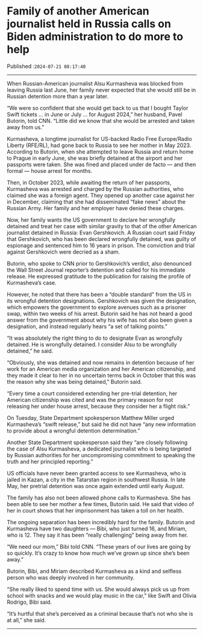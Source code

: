 # Family of another American journalist held in Russia calls on Biden administration to do more to help

Published :`2024-07-21 08:17:40`

---

When Russian-American journalist Alsu Kurmasheva was blocked from leaving Russia last June, her family never expected that she would still be in Russian detention more than a year later.

“We were so confident that she would get back to us that I bought Taylor Swift tickets … in June or July … for August 2024,” her husband, Pavel Butorin, told CNN. “Little did we know that she would be arrested and taken away from us.”

Kurmasheva, a longtime journalist for US-backed Radio Free Europe/Radio Liberty (RFE/RL), had gone back to Russia to see her mother in May 2023. According to Butorin, when she attempted to leave Russia and return home to Prague in early June, she was briefly detained at the airport and her passports were taken. She was fined and placed under de facto — and then formal — house arrest for months.

Then, in October 2023, while awaiting the return of her passports, Kurmasheva was arrested and charged by the Russian authorities, who claimed she was a foreign agent. They opened up another case against her in December, claiming that she had disseminated “fake news” about the Russian Army. Her family and her employer have denied these charges.

Now, her family wants the US government to declare her wrongfully detained and treat her case with similar gravity to that of the other American journalist detained in Russia: Evan Gershkovich. A Russian court said Friday that Gershkovich, who has been declared wrongfully detained, was guilty of espionage and sentenced him to 16 years in prison. The conviction and trial against Gershkovich were decried as a sham.

Butorin, who spoke to CNN prior to Gershkovich’s verdict, also denounced the Wall Street Journal reporter’s detention and called for his immediate release. He expressed gratitude to the publication for raising the profile of Kurmasheva’s case.

However, he noted that there has been a “double standard” from the US in its wrongful detention designations. Gershkovich was given the designation, which empowers the government to explore avenues such as a prisoner swap, within two weeks of his arrest. Butorin said he has not heard a good answer from the government about why his wife has not also been given a designation, and instead regularly hears “a set of talking points.”

“It was absolutely the right thing to do to designate Evan as wrongfully detained. He is wrongfully detained. I consider Alsu to be wrongfully detained,” he said.

“Obviously, she was detained and now remains in detention because of her work for an American media organization and her American citizenship, and they made it clear to her in no uncertain terms back in October that this was the reason why she was being detained,” Butorin said.

“Every time a court considered extending her pre-trial detention, her American citizenship was cited and was the primary reason for not releasing her under house arrest, because they consider her a flight risk.”

On Tuesday, State Department spokesperson Matthew Miller urged Kurmasheva’s “swift release,” but said he did not have “any new information to provide about a wrongful detention determination.”

Another State Department spokesperson said they “are closely following the case of Alsu Kurmasheva, a dedicated journalist who is being targeted by Russian authorities for her uncompromising commitment to speaking the truth and her principled reporting.”

US officials have never been granted access to see Kurmasheva, who is jailed in Kazan, a city in the Tatarstan region in southwest Russia. In late May, her pretrial detention was once again extended until early August.

The family has also not been allowed phone calls to Kurmasheva. She has been able to see her mother a few times, Butorin said. He said that video of her in court shows that her imprisonment has taken a toll on her health.

The ongoing separation has been incredibly hard for the family. Butorin and Kurmasheva have two daughters — Bibi, who just turned 16, and Miriam, who is 12. They say it has been “really challenging” being away from her.

“We need our mom,” Bibi told CNN. “These years of our lives are going by so quickly. It’s crazy to know how much we’ve grown up since she’s been away.”

Butorin, Bibi, and Miriam described Kurmasheva as a kind and selfless person who was deeply involved in her community.

“She really liked to spend time with us. She would always pick us up from school with snacks and we would play music in the car,” like Swift and Olivia Rodrigo, Bibi said.

“It’s hurtful that she’s perceived as a criminal because that’s not who she is at all,” she said.

---

